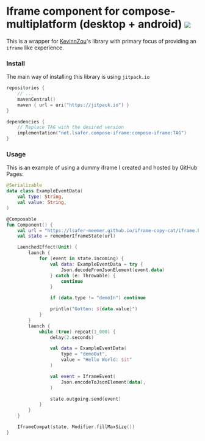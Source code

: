 # Iframe component for compose-multiplatform (desktop + android) [![](https://jitpack.io/v/net.lsafer/compose-iframe.svg)](https://jitpack.io/#net.lsafer/compose-iframe)

This is a wrapper for [KevinnZou](https://github.com/KevinnZou/compose-webview-multiplatform)'s
library with primary focus of providing an `iframe` like experience.

### Install

The main way of installing this library is
using `jitpack.io`

```kts
repositories {
    // ...
    mavenCentral()
    maven { url = uri("https://jitpack.io") }
}

dependencies {
    // Replace TAG with the desired version
    implementation("net.lsafer.compose-iframe:compose-iframe:TAG")
}
```

### Usage

This is an example of using a dummy iframe I created and hosted by GitHub Pages:

```kotlin
@Serializable
data class ExampleEventData(
    val type: String,
    val value: String,
)

@Composable
fun Component() {
    val url = "https://lsafer-meemer.github.io/iframe-copy-cat/iframe.html"
    val state = rememberIframeState(url)

    LaunchedEffect(Unit) {
        launch {
            for (event in state.incoming) {
                val data: ExampleEventData = try {
                    Json.decodeFromJsonElement(event.data)
                } catch (e: Throwable) {
                    continue
                }

                if (data.type != "demoIn") continue

                println("Gotten: ${data.value}")
            }
        }
        launch {
            while (true) repeat(1_000) {
                delay(2.seconds)

                val data = ExampleEventData(
                    type = "demoOut",
                    value = "Hello World: $it"
                )

                val event = IframeEvent(
                    Json.encodeToJsonElement(data),
                )

                state.outgoing.send(event)
            }
        }
    }

    IframeCompat(state, Modifier.fillMaxSize())
}
```
